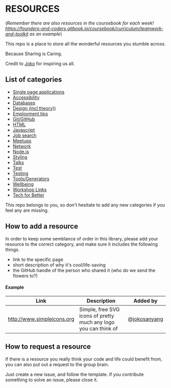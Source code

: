 # RESOURCES

(_Remember there are also resources in the coursebook for each week! https://founders-and-coders.gitbook.io/coursebook/curriculum/teamwork-and-toolkit as an example_)

This repo is a place to store all the wonderful resources you stumble across.

Because Sharing is Caring. 

Credit to [Joko](https://github.com/jokosanyang) for inspiring us all.

## List of categories

- [Single page applications](./directory/SPAs.md)
- [Accessibility](./directory/accessibility.md)
- [Databases](./directory/databases.md)
- [Design (incl theory))](./directory/design.md)
- [Employment tips](./directory/employment.md)
- [Git/GitHub](./directory/git.md)
- [HTML](./directory/html.md)
- [Javascript](./directory/javascript.md)
- [Job search](./directory/jobs.md)
- [Meetups](./directory/meetups.md)
- [Network](./directory/network.md)
- [Node.js](./directory/node.md)
- [Styling](./directory/styling.md)
- [Talks](./directory/talks.md)
- [Test](./directory/test.md)
- [Testing](./directory/testing.md)
- [Tools/Generators](./directory/tools.md)
- [Wellbeing](./directory/wellbeing.md)
- [Workshop Links](https://github.com/fac20/resources/blob/main/directory/workshop-links.md)
- [Tech for Better ](https://github.com/fac20/resources/blob/main/directory/tech-for-better)

This repo belongs to you, so don't hesitate to add any new categories if you feel any are missing.

## How to add a resource

In order to keep some semblance of order in this library, please add your resource to the correct category, and make sure it includes the following things.

- link to the specific page
- short description of why it's cool/life-saving
- the GitHub handle of the person who shared it (who do we send the flowers to?)

#### Example

| Link                       | Description                                                     | Added by     |
| -------------------------- | --------------------------------------------------------------- | ------------ |
| http://www.simpleicons.org | Simple, free SVG icons of pretty much any logo you can think of | @[jokosanyang](https://github.com/jokosanyang) |

## How to request a resource

If there is a resource you really think your code and life could benefit from, you can also put out a request to the group brain.

Just create a new issue, and follow the template.
If you contribute something to solve an issue, please close it.
